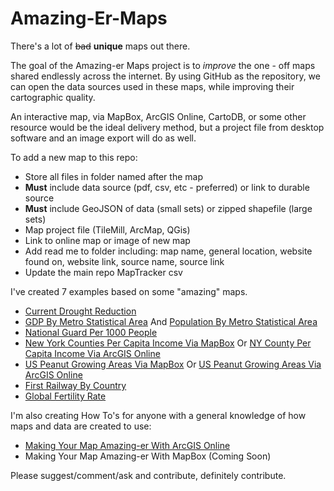 Amazing-Er-Maps
===============
There's a lot of ~~bad~~ **unique** maps out there.

The goal of the Amazing-er Maps project is to *improve* the one - off maps shared endlessly
across the internet. By using GitHub as the repository, we can open the data sources used
in these maps, while improving their cartographic quality.

An interactive map, via MapBox, ArcGIS Online, CartoDB, or some other resource
would be the ideal delivery method, but a project file from desktop software and an image export will do as well.


To add a new map to this repo:
* Store all files in folder named after the map
* **Must** include data source (pdf, csv, etc - preferred) or link to durable source
* **Must** include GeoJSON of data (small sets) or zipped shapefile (large sets)
* Map project file (TileMill, ArcMap, QGis)
* Link to online map or image of new map
* Add read me to folder including: map name, general location, website found on, website link, source name, source link
* Update the main repo MapTracker csv


I've created 7 examples based on some "amazing" maps.
* [Current Drought Reduction](https://a.tiles.mapbox.com/v3/jonahadkins.hbo4co23/page.html?secure=1#4/40.45/-92.90)
* [GDP By Metro Statistical Area](https://a.tiles.mapbox.com/v3/jonahadkins.hal8980h/page.html?secure=1#5/38.273/-94.438) And [Population By Metro Statistical Area](https://a.tiles.mapbox.com/v3/jonahadkins.hb0g86h7/page.html?secure=1#5/38.221/-96.680)
* [National Guard Per 1000 People](http://a.tiles.mapbox.com/v3/jonahadkins.had38d56/page.html?secure=1#4/38.99/-105.73)
* [New York Counties Per Capita Income Via MapBox](https://a.tiles.mapbox.com/v3/jonahadkins.hadebnoj/page.html?secure=1#7/42.852/-74.652) Or [NY County Per Capita Income Via ArcGIS Online](http://www.arcgis.com/apps/OnePane/basicviewer/index.html?appid=c88aa80b84c245cca2d60ec6b30667aa)
* [US Peanut Growing Areas Via MapBox](https://a.tiles.mapbox.com/v3/jonahadkins.haepmgna/page.html?secure=1#5/37.038/-94.746) Or [US Peanut Growing Areas Via ArcGIS Online](http://www.arcgis.com/apps/PanelsLegend/index.html?appid=86f6966ffb2741e28753f8f535bed728)
* [First Railway By Country](https://a.tiles.mapbox.com/v3/jonahadkins.haf032e2/page.html?secure=1#4/55.40/29.18)
* [Global Fertility Rate](https://a.tiles.mapbox.com/v3/jonahadkins.haep2l7b/page.html?secure=1#3/14.69/12.83)


I'm also creating How To's for anyone with a general knowledge of how maps and data are created to use:
* [Making Your Map Amazing-er With ArcGIS Online](https://github.com/jonahadkins/Amazing-Er-Maps/blob/master/HowToArcGISOnline.md)
* Making Your Map Amazing-er With MapBox (Coming Soon)


Please suggest/comment/ask and contribute, definitely contribute.


